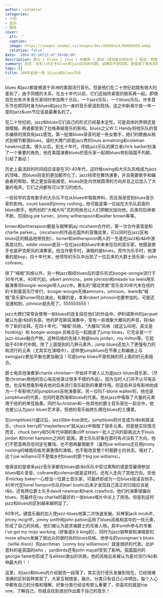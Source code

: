 ```yaml
---
author: coolmetal
categories:
- 介绍
- 音乐
- 随笔
cover:
  alt: ''
  caption: ''
  image: https://images.soomal.cc/images/doc/20090414/00000020.webp
  relative: false
date: '2004-02-16T22:47:38+08:00'
description: 爵士 | blues | jazz | 布鲁斯 | 源自：绿洲音乐网论坛 | 版权：转载 |  平均/总评分：07.79/10
summary: 前言：总有人问关于blues和jazz区别的问题，这确实不好回答。我查阅了很多资料，写了这片文章，只是从历史发展的方面简要的说了一下，很片面，但至少会从感性的方面给大家一些启示，希望大家能够细心阅读，说出一些你的了解或者理解，此文章暂做一个抛砖引玉的作用吧！:)
tags: []
title: 100年前是一家 记jazz和blues历史
---
```


blues 和jazz都是根源于非洲的美国流行音乐。但是他们在二十世纪初就有很大的差别了，由于同根的关系，在五十年代以前，它们还始终紧密的联系再一起。即使现在也有许多音乐家同时参加两个乐队，一个jazz乐队，一个blues乐队。许多音乐节也把同时身为blues和jazz为一身的音乐家请到现场，这之中新奥尔良一年一度的jazz&ues节应该是最著名的了。



在二十世纪初，jazz和blues它们自己的形式已经基本定性，可是具体的界限还是很模糊。两者都受到了拉格泰姆音乐的影响。blues之父W C Handy将他乐队的音乐编排的很具有jazz感觉。第一批做blues录音的是一些女歌手，她们的歌曲从格式到细节都很blues，请的大牌门却是jazz界的louis armstrong和coleman hawkins这类。很久以后，到五十年代，传统jazz乐队的建立者chris barber扮演了一个重要的角色，他在美国演奏blues的音乐家一起把blues带到祖国不列颠，引起了轰动！



历史上最活跃的时间段应该是在30-40年代，这时候swing和大乐队风格成为jazz的顶峰，而blues则变的更加都市化了。jazz经常在舞场演奏，并且需要歌手和编曲者的帮助，使之更加容易接受。blues则走向世故圆滑的方向并且之后加入了大量的电声。它们之间都有可以学习的地方。



一些较早的含有歌手的大乐队不仅从blues中吸取养料，而且渐渐受到blues音乐家的影响。count basie的jimmy rushing，他可能是第一位站在大乐队前面的blues歌手，他所创的“大喊大叫”式的风格也让人们把眼光投向他。后来的后继者不断，包括big joe turner，jimmy witherspoon和walter brown等等。



brown和witherspoon都是与钢琴家jay mcshann合作的，第一次合作录音是和charlie parker。。（mcshann的作品在国外的音像店里，可以同时在jazz区和blues区的精品地带找到）。turner和witherspoon两人的一生是在jazz和r&b中游离度过的。eddie vinson是另一位在jazz和blues中来来往往的音乐家，他既是歌手也是萨克斯风的演奏家。他当作歌手时，演唱的是blues，而作为乐手时，他演奏的是bop，四十年代末，他领导的乐队中出现了一位后来的大爵士音乐家--john coltrane。



除了“喊唱”风格以外，另一种jazz取经blues后的音乐形式boogie-woogie流行于30年代末，40年代初。albert ammons，pete johnson和meade lux lewis用乐器演奏将boogie-woogie带入jazz中。著名的“摆动灵歌”音乐会30年代末在纽约的卡耐基音乐厅举行，boogie-woogie先锋ammons，johnson，lewis和“喊唱”音乐家turner同台演出，有趣的是，本来robert johnson也要参加的，可是还没通知到，johnson就先死了。555555555！



jazz大牌们常常会使用一些blues的连复段在他们的作品中。伊利诺斯州的jacquet被认为是r&b的先驱，他的萨克斯风演奏中，常有一些很象大雁叫的声音，将r&b作了新的诠释。在四十年代，“喊唱”风格，“大雁叫”风格（就这么叫吧，英文是honking）和 boogie-woogie 风格合在一起就成了jump blues，它完全是一个jazz-blues融合产物。这种风格的先锋人物是louis jordan，roy milton等。它起始于40年代中期。除了上面提到的几种元素外，jump blues还加入了更强有力的和流行的元素（尤其实在演唱中），这样使jumpblues在节奏上和编曲上与swingjazz更加平衡也更加融洽！可是jump blues不是机械的将上面的的元素组合。



爵士电吉他演奏家charlie christian一开始并不被人认为是jazz-blues音乐家，（尽管christian用他的空心电吉他录过很多不错的作品）。因为当时人们并不认可电吉他，也没有想象到电吉他对后来流行音乐起到的重要作用。但这些并没有影响他成为一个有影响力的jumpblues吉他演奏家。另一位叫T-blone walker的，他也是jumpblues的代表，也同时是西海岸blues的代表。他从jazz中吸取了大量的元素用于他的的单弦独奏。同时与christian和一些其他的爵士音乐家在一起合作，他也被公认为jazz-blues艺术家。但他的音乐始终扎根在blues的土壤里。



在junopblues兴盛过后，jazz向be-bop进化，jumpblues则分支成为r&b和摇滚乐。chuck berry的“maybellence”就从jazz中吸取了很多元素。但是就实际情况而言，chuck berry和50年代中期的象cliff brown一批人之间的距离远大于louis jordan 和lionel hampton之间的 距离。爵士乐队好象在那时有点没有了方向，他们不愿意再将空间定在舞场，也不想再雇佣歌手（虽然joe williams还在用jimmy rushing的喊唱风格充满激情的演唱，也不能改变整个时期爵士的状态。哦对了，这个joe williams可不是唱乡村blues的那个big joe williams）。



值得说的是很多jazz音乐家都在blues或r&b乐队中受过熏陶的或是受雇佣参加blues唱片录音，coltrane和coleman就是这样的。还有人走向了其他方向，吉他手mickey baker一心想当一位爵士音乐家，可最终却成为一位blues摇滚吉他手。40年代在lionel hampon乐队的earl bostic后来才发现自己真正的归宿应该是r&b。还有两位爵士乐手david newman和hank crawford，他们的演奏很偏向blues，而最终在ray charlie的最好的一张blues唱片中派上了用场。但是到这时jazz和blues的区别越来越明显了。



60年代，键盘乐器的加入使jazz-blues地第二次快速发展。风琴家jack mcduff，jimmy mcgriff，jimmy smith和john patton运用了blues风格和其中的一些元素，形成了自己的风格，他们被认为是灵魂爵士的先锋人物。其中smith参与的专集i've got my mojo working（好象是b.b king的）。同时为jazz钢琴家和演唱家的mose allison发展了很出众的很时尚的blues风格，他参与的youngman's blues（willie dixon）和parchman（sonny boy williamson）就是很好的代表。出护意料的是英国的who ，yardbirds还有john mayall受到了影响。英国国内的georgie fame也形成了与allison类似的风格，他的风格后来被认为是对流行r&b影响最大的！！



这里，对jazz和blues的介绍就告一段落了，其实流行音乐发展到现在，已经很难准确的区别各种类型了，大家互相借鉴，融合。分类只有自己心中明白，每个人心中都有自己的分类和理解，好象分类已经没有那么重要了，你喜欢的就是top one，了解自己，你就会找到或创作出属于自己的音乐！